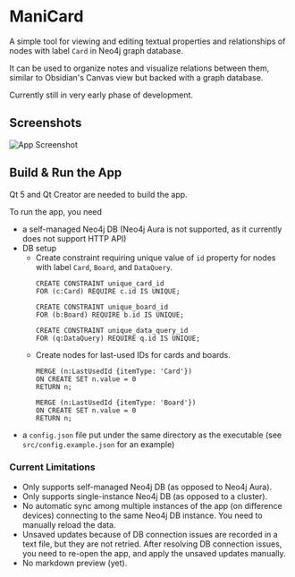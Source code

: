 
# ManiCard

A simple tool for viewing and editing textual properties and relationships of nodes with 
label `Card` in Neo4j graph database.

It can be used to organize notes and visualize relations between them, similar to Obsidian's 
Canvas view but backed with a graph database.

Currently still in very early phase of development.

## Screenshots

![App Screenshot](https://firebasestorage.googleapis.com/v0/b/personal-shared-files.appspot.com/o/public%2FManiCard_ExampleBoard_2.png?alt=media)


## Build & Run the App

Qt 5 and Qt Creator are needed to build the app.

To run the app, you need

+ a self-managed Neo4j DB (Neo4j Aura is not supported, as it currently does not support HTTP API)
+ DB setup
    + Create constraint requiring unique value of `id` property for nodes with label `Card`, `Board`, and `DataQuery`.
        ```cypher
        CREATE CONSTRAINT unique_card_id
        FOR (c:Card) REQUIRE c.id IS UNIQUE;
        ```
        ```cypher
        CREATE CONSTRAINT unique_board_id
        FOR (b:Board) REQUIRE b.id IS UNIQUE;
        ```
        ```cypher
        CREATE CONSTRAINT unique_data_query_id
        FOR (q:DataQuery) REQUIRE q.id IS UNIQUE;
        ```
    + Create nodes for last-used IDs for cards and boards.
        ```cypher
        MERGE (n:LastUsedId {itemType: 'Card'})
        ON CREATE SET n.value = 0
        RETURN n;
        ```   
        ```cypher
        MERGE (n:LastUsedId {itemType: 'Board'})
        ON CREATE SET n.value = 0
        RETURN n;
        ```
+ a `config.json` file put under the same directory as the executable (see `src/config.example.json` 
  for an example)

### Current Limitations

+ Only supports self-managed Neo4j DB (as opposed to Neo4j Aura).
+ Only supports single-instance Neo4j DB (as opposed to a cluster).
+ No automatic sync among multiple instances of the app (on difference devices) connecting to the 
  same Neo4j DB instance. You need to manually reload the data.
+ Unsaved updates because of DB connection issues are recorded in a text file, but they are not 
  retried. After resolving DB connection issues, you need to re-open the app, and apply the unsaved 
  updates manually.
+ No markdown preview (yet).
